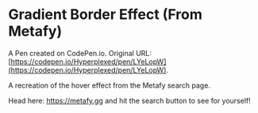 # Gradient Border Effect (From Metafy)

A Pen created on CodePen.io. Original URL: [https://codepen.io/Hyperplexed/pen/LYeLopW](https://codepen.io/Hyperplexed/pen/LYeLopW).

A recreation of the hover effect from the Metafy search page.

Head here: https://metafy.gg and hit the search button to see for yourself!
